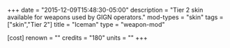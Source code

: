 +++
date = "2015-12-09T15:48:30-05:00"
description = "Tier 2 skin available for weapons used by GIGN operators."
mod-types = "skin"
tags = ["skin","Tier 2"]
title = "Iceman"
type = "weapon-mod"

[cost]
  renown = ""
  credits = "180"
  units = ""
+++
